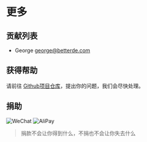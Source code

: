 # 更多

## 贡献列表

* George <george@betterde.com>

## 获得帮助

请前往 [Github项目仓库](https://github.com/betterde/ects/issues)，提出你的问题，我们会尽快处理。

## 捐助

![WeChat](/qrcode/wechatpay.jpg)
![AliPay](/qrcode/alipay.jpg)

> 捐款不会让你得到什么，不捐也不会让你失去什么
